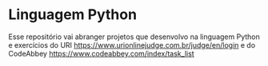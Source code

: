 # Linguagem Python

Esse repositório vai abranger projetos que desenvolvo na linguagem Python e exercícios do URI https://www.urionlinejudge.com.br/judge/en/login
e do CodeAbbey https://www.codeabbey.com/index/task_list


